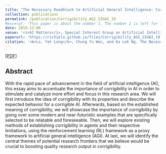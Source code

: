 ```yaml
---
title: "The Necessary Roadblock to Artificial General Intelligence: Corrigibility"
collection: publications
permalink: /publication/Corrigibility_AGI_SIGAI_19
#excerpt: 'This paper is about the number 1. The number 2 is left for future work.'
date: 2019-12-06
venue: '<i>AI Matters</i>, Special Interest Group on Artificial Intelligence, Association for Computing Machinery, 2019 (SIGAI, ACM), '
paperurl: 'https://richielo.github.io/files/Corrigibility_AGI_SIGAI_19.pdf'
citation: '<b>Lo, Yat Long</b>, Chung Yu Woo, and Ka Lok Ng. The Necessary Roadblock to Artificial General Intelligence: Corrigibility. <i>AI Matters</i>. 2019. <b> <span style="color:red">(Winner of 2018 ACM SIGAI Student Essay Contest on Artificial Intelligence Technologies)</span> </b>'
---
```

[[PDF]](https://richielo.github.io/files/Corrigibility_AGI_SIGAI_19.pdf)

## Abstract
With the rapid pace of advancement in the field of artificial intelligence (AI), this essay aims to accentuate the importance of corrigibility in AI in order to stimulate and catalyze more effort and focus in this research area. We will first introduce the idea of corrigibility with its properties and describe the expected behavior for a corrigible AI. Afterwards, based on the established meaning of corrigibility, we will showcase the importance of corrigibility by going over some modern and near-futuristic examples that are specifically selected to be relatable and foreseeable. Then, we will explore existing methods of establishing corrigibility in agents and their respective limitations, using the reinforcement learning (RL) framework as a proxy framework to artificial general intelligence (AGI). At last, we will identify the central themes of potential research frontiers that we believe would be crucial to boosting quality research output in corrigibility.
